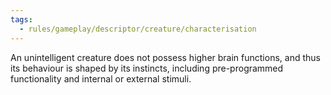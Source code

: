 ```yaml
---
tags:
  - rules/gameplay/descriptor/creature/characterisation
---
```

An unintelligent creature does not possess higher brain functions, and thus its behaviour is shaped by its instincts, including pre-programmed functionality and internal or external stimuli.